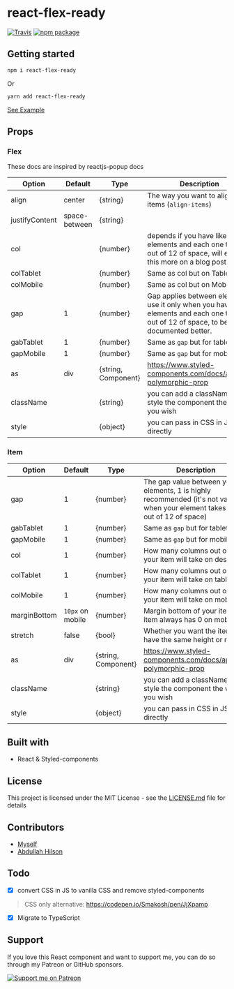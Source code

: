 # react-flex-ready

[![Travis][build-badge]][build]
[![npm package][npm-badge]][npm]

[build-badge]: https://img.shields.io/travis/smakosh/react-flex-ready/master.png?style=flat-square
[build]: https://travis-ci.org/smakosh/react-flex-ready

[npm-badge]: https://img.shields.io/npm/v/npm-package.png?style=flat-square
[npm]: https://www.npmjs.org/package/react-flex-ready

## Getting started

```bash
npm i react-flex-ready
```

Or

```bash
yarn add react-flex-ready
```

[See Example](https://codesandbox.io/s/react-flex-ready-example-q6fdg)

## Props

### Flex

These docs are inspired by reactjs-popup docs

| Option               | Default           | Type           | Description                                                                                                                                                                                                                                                           |
| -------------------- | ----------------- | -------------- | --------------------------------------------------------------------------------------------------------------------------------------------------------------------------------------------------------------------------------------------------------------------- |
| align              | center                  | {string}    | The way you want to align your items (`align-items`)
| justifyContent              | space-between                  | {string}    |
| col                 |                  | {number}         | depends if you have like 5 elements and each one takes 4 out of 12 of space, will explain this more on a blog post
| colTablet                 |                  | {number}         | Same as col but on Tablet
| colMobile                 |                  | {number}         | Same as col but on Mobile
| gap                 | 1             | {number}            | Gap applies between elements, use it only when you have like 5 elements and each one takes 4 out of 12 of space, to be documented better.
| gabTablet                 | 1             | {number}            | Same as `gap` but for tablet
| gapMobile                 | 1             | {number}            | Same as `gap` but for mobile
| as                 | div                  | {string, Component}         | <https://www.styled-components.com/docs/api#as-polymorphic-prop>
| className                 |                   | {string}         | you can add a className and style the component the way you wish
| style                 |                   | {object}         | you can pass in CSS in JS directly

### Item

| Option               | Default           | Type           | Description                                                                                                                                                                                                                                                           |
| -------------------- | ----------------- | -------------- | --------------------------------------------------------------------------------------------------------------------------------------------------------------------------------------------------------------------------------------------------------------------- |
| gap              | 1                  | {number}    | The gap value between your elements, 1 is highly recommended (it's not valid when your element takes 12 out of 12 of space)
| gabTablet                 | 1             | {number}            | Same as `gap` but for tablet
| gapMobile                 | 1             | {number}            | Same as `gap` but for mobile
| col              | 1                  | {number}    | How many columns out of 12 your item will take on desktop
| colTablet              | 1                  | {number}    | How many columns out of 12 your item will take on tablet
| colMobile                 | 1                  | {number}         | How many columns out of 12 your item will take on mobile
| marginBottom              | `10px` on mobile                  | {number}    | Margin bottom of your item, last item always has 0 on mobile
| stretch                 | false                  | {bool}         | Whether you want the items to have the same height or not
| as                 | div                  | {string, Component}         | <https://www.styled-components.com/docs/api#as-polymorphic-prop>
| className                 |                   | {string}         | you can add a className and style the component the way you wish
| style                 |                   | {object}         | you can pass in CSS in JS directly

## Built with

- React & Styled-components

## License

This project is licensed under the MIT License - see the [LICENSE.md](LICENSE.md) file for details

## Contributors

- [Myself](https://smakosh.com)
- [Abdullah Hilson](https://github.com/abumalick)

## Todo

- [x] convert CSS in JS to vanilla CSS and remove styled-components

> CSS only alternative: <https://codepen.io/Smakosh/pen/JjXpamp>

- [x] Migrate to TypeScript

## Support

If you love this React component and want to support me, you can do so through my Patreon or GitHub sponsors.

[![Support me on Patreon](https://c5.patreon.com/external/logo/become_a_patron_button.png)](https://www.patreon.com/smakosh)
